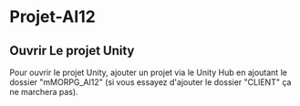 # Projet-AI12

## Ouvrir Le projet Unity

Pour ouvrir le projet Unity, ajouter un projet via le Unity Hub en ajoutant le dossier "mMORPG_AI12" (si vous essayez d'ajouter le dossier "CLIENT" ça ne marchera pas).